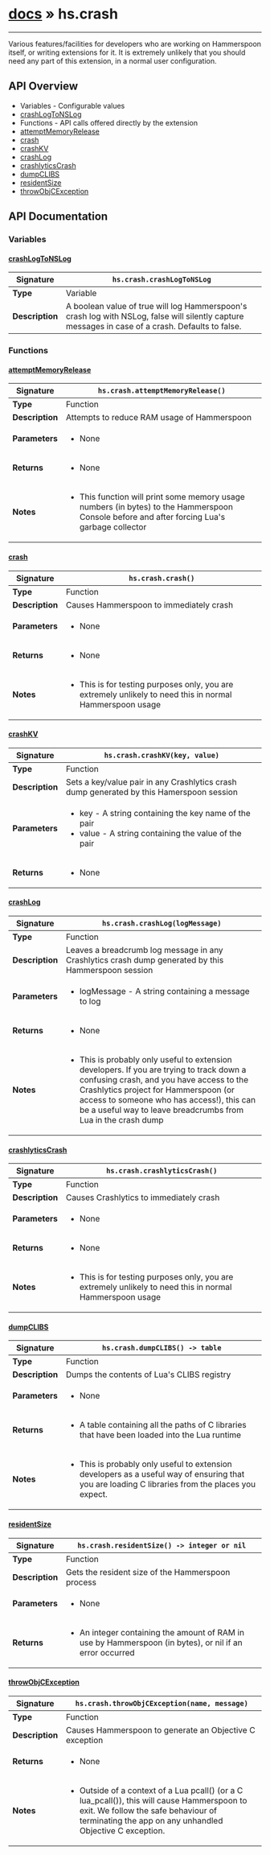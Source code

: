 # [docs](index.md) » hs.crash
---

Various features/facilities for developers who are working on Hammerspoon itself, or writing extensions for it. It is extremely unlikely that you should need any part of this extension, in a normal user configuration.

## API Overview
* Variables - Configurable values
 * [crashLogToNSLog](#crashlogtonslog)
* Functions - API calls offered directly by the extension
 * [attemptMemoryRelease](#attemptmemoryrelease)
 * [crash](#crash)
 * [crashKV](#crashkv)
 * [crashLog](#crashlog)
 * [crashlyticsCrash](#crashlyticscrash)
 * [dumpCLIBS](#dumpclibs)
 * [residentSize](#residentsize)
 * [throwObjCException](#throwobjcexception)

## API Documentation

### Variables

#### [crashLogToNSLog](#crashlogtonslog)
| <span style="text-align: left;">**Signature**</span> | <span style="text-align: left;">`hs.crash.crashLogToNSLog` </span>                                                |
| -----------------------------------------------------|---------------------------------------------------------------------------------------------------------|
| **Type**                                             | Variable                                                                                         |
| **Description**                                      | A boolean value of true will log Hammerspoon's crash log with NSLog, false will silently capture messages in case of a crash. Defaults to false.                                                                                         |

### Functions

#### [attemptMemoryRelease](#attemptmemoryrelease)
| <span style="text-align: left;">**Signature**</span> | <span style="text-align: left;">`hs.crash.attemptMemoryRelease()` </span>                                                |
| -----------------------------------------------------|---------------------------------------------------------------------------------------------------------|
| **Type**                                             | Function                                                                                         |
| **Description**                                      | Attempts to reduce RAM usage of Hammerspoon                                                                                         |
| **Parameters**                                       | <ul><li>None</li></ul> |
| **Returns**                                          | <ul><li>None</li></ul>          |
| **Notes**                                            | <ul><li>This function will print some memory usage numbers (in bytes) to the Hammerspoon Console before and after forcing Lua's garbage collector</li></ul>                |

#### [crash](#crash)
| <span style="text-align: left;">**Signature**</span> | <span style="text-align: left;">`hs.crash.crash()` </span>                                                |
| -----------------------------------------------------|---------------------------------------------------------------------------------------------------------|
| **Type**                                             | Function                                                                                         |
| **Description**                                      | Causes Hammerspoon to immediately crash                                                                                         |
| **Parameters**                                       | <ul><li>None</li></ul> |
| **Returns**                                          | <ul><li>None</li></ul>          |
| **Notes**                                            | <ul><li>This is for testing purposes only, you are extremely unlikely to need this in normal Hammerspoon usage</li></ul>                |

#### [crashKV](#crashkv)
| <span style="text-align: left;">**Signature**</span> | <span style="text-align: left;">`hs.crash.crashKV(key, value)` </span>                                                |
| -----------------------------------------------------|---------------------------------------------------------------------------------------------------------|
| **Type**                                             | Function                                                                                         |
| **Description**                                      | Sets a key/value pair in any Crashlytics crash dump generated by this Hamerspoon session                                                                                         |
| **Parameters**                                       | <ul><li>key - A string containing the key name of the pair</li><li>value - A string containing the value of the pair</li></ul> |
| **Returns**                                          | <ul><li>None</li></ul>          |

#### [crashLog](#crashlog)
| <span style="text-align: left;">**Signature**</span> | <span style="text-align: left;">`hs.crash.crashLog(logMessage)` </span>                                                |
| -----------------------------------------------------|---------------------------------------------------------------------------------------------------------|
| **Type**                                             | Function                                                                                         |
| **Description**                                      | Leaves a breadcrumb log message in any Crashlytics crash dump generated by this Hammerspoon session                                                                                         |
| **Parameters**                                       | <ul><li>logMessage - A string containing a message to log</li></ul> |
| **Returns**                                          | <ul><li>None</li></ul>          |
| **Notes**                                            | <ul><li>This is probably only useful to extension developers. If you are trying to track down a confusing crash, and you have access to the Crashlytics project for Hammerspoon (or access to someone who has access!), this can be a useful way to leave breadcrumbs from Lua in the crash dump</li></ul>                |

#### [crashlyticsCrash](#crashlyticscrash)
| <span style="text-align: left;">**Signature**</span> | <span style="text-align: left;">`hs.crash.crashlyticsCrash()` </span>                                                |
| -----------------------------------------------------|---------------------------------------------------------------------------------------------------------|
| **Type**                                             | Function                                                                                         |
| **Description**                                      | Causes Crashlytics to immediately crash                                                                                         |
| **Parameters**                                       | <ul><li>None</li></ul> |
| **Returns**                                          | <ul><li>None</li></ul>          |
| **Notes**                                            | <ul><li>This is for testing purposes only, you are extremely unlikely to need this in normal Hammerspoon usage</li></ul>                |

#### [dumpCLIBS](#dumpclibs)
| <span style="text-align: left;">**Signature**</span> | <span style="text-align: left;">`hs.crash.dumpCLIBS() -> table` </span>                                                |
| -----------------------------------------------------|---------------------------------------------------------------------------------------------------------|
| **Type**                                             | Function                                                                                         |
| **Description**                                      | Dumps the contents of Lua's CLIBS registry                                                                                         |
| **Parameters**                                       | <ul><li>None</li></ul> |
| **Returns**                                          | <ul><li>A table containing all the paths of C libraries that have been loaded into the Lua runtime</li></ul>          |
| **Notes**                                            | <ul><li>This is probably only useful to extension developers as a useful way of ensuring that you are loading C libraries from the places you expect.</li></ul>                |

#### [residentSize](#residentsize)
| <span style="text-align: left;">**Signature**</span> | <span style="text-align: left;">`hs.crash.residentSize() -> integer or nil` </span>                                                |
| -----------------------------------------------------|---------------------------------------------------------------------------------------------------------|
| **Type**                                             | Function                                                                                         |
| **Description**                                      | Gets the resident size of the Hammerspoon process                                                                                         |
| **Parameters**                                       | <ul><li>None</li></ul> |
| **Returns**                                          | <ul><li>An integer containing the amount of RAM in use by Hammerspoon (in bytes), or nil if an error occurred</li></ul>          |

#### [throwObjCException](#throwobjcexception)
| <span style="text-align: left;">**Signature**</span> | <span style="text-align: left;">`hs.crash.throwObjCException(name, message)` </span>                                                |
| -----------------------------------------------------|---------------------------------------------------------------------------------------------------------|
| **Type**                                             | Function                                                                                         |
| **Description**                                      | Causes Hammerspoon to generate an Objective C exception                                                                                         |
| **Returns**                                          | <ul><li>None</li></ul>          |
| **Notes**                                            | <ul><li>Outside of a context of a Lua pcall() (or a C lua_pcall()), this will cause Hammerspoon to exit. We follow the safe behaviour of terminating the app on any unhandled Objective C exception.</li></ul>                |

